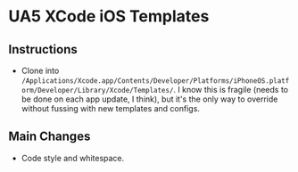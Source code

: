 # UA5 XCode iOS Templates

## Instructions

- Clone into `/Applications/Xcode.app/Contents/Developer/Platforms/iPhoneOS.platform/Developer/Library/Xcode/Templates/`. I know this is fragile (needs to be done on each app update, I think), but it's the only way to override without fussing with new templates and configs.

## Main Changes

- Code style and whitespace.
